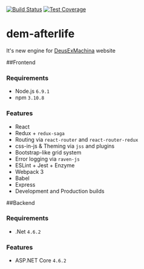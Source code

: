 [![Build Status](https://travis-ci.org/AndreyShpilevoy/dem-afterlife.svg?branch=master)](https://travis-ci.org/AndreyShpilevoy/dem-afterlife)
[![Test Coverage](https://codeclimate.com/github/AndreyShpilevoy/dem-afterlife/badges/coverage.svg)](https://codeclimate.com/github/AndreyShpilevoy/dem-afterlife/coverage)

# dem-afterlife
It's new engine for [DeusExMachina](http://dem.org.ua) website

##Frontend
### Requirements
- Node.js ```6.9.1```
- npm ```3.10.8```

### Features
- React
- Redux + ```redux-saga```
- Routing via ```react-router``` and ```react-router-redux```
- css-in-js & Theming via ```jss``` and plugins
- Bootstrap-like grid system
- Error logging via ```raven-js```
- ESLint + Jest + Enzyme
- Webpack 3
- Babel
- Express
- Development and Production builds

##Backend
### Requirements
- .Net ```4.6.2```

### Features
- ASP.NET Core ```4.6.2```
